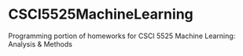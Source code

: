 # CSCI5525MachineLearning

Programming portion of homeworks for CSCI 5525 Machine Learning: Analysis & Methods
